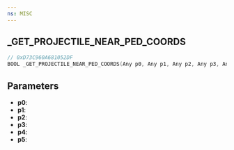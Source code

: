 ```yaml
---
ns: MISC
---
```

## _GET_PROJECTILE_NEAR_PED_COORDS

```c
// 0xD73C960A681052DF
BOOL _GET_PROJECTILE_NEAR_PED_COORDS(Any p0, Any p1, Any p2, Any p3, Any p4, Any p5);
```

## Parameters
* **p0**:
* **p1**:
* **p2**:
* **p3**:
* **p4**:
* **p5**:
